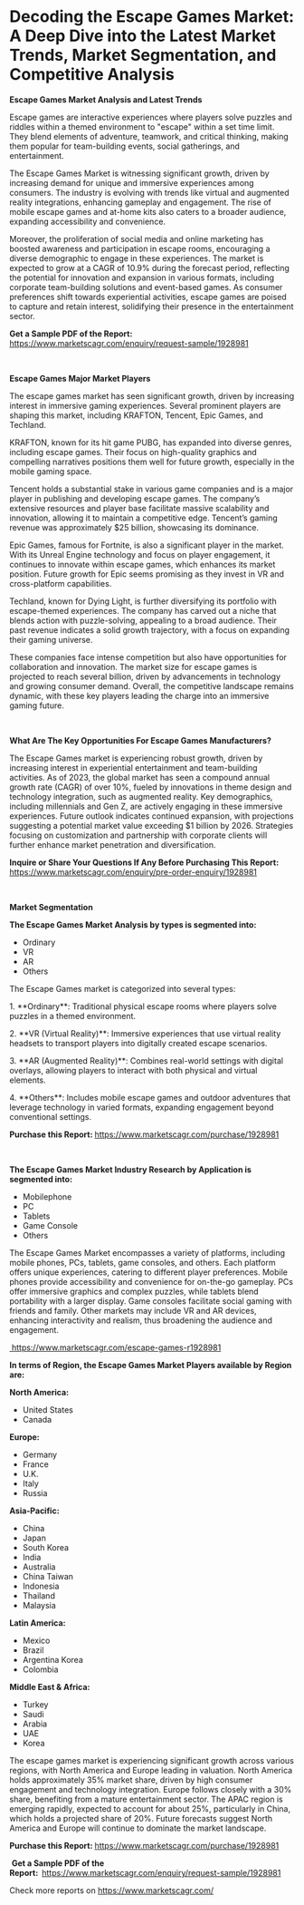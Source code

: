 <p><h1>Decoding the Escape Games Market: A Deep Dive into the Latest Market Trends, Market Segmentation, and Competitive Analysis</h1></p><p><strong>Escape Games Market Analysis and Latest Trends</strong></p>
<p><p>Escape games are interactive experiences where players solve puzzles and riddles within a themed environment to "escape" within a set time limit. They blend elements of adventure, teamwork, and critical thinking, making them popular for team-building events, social gatherings, and entertainment. </p><p>The Escape Games Market is witnessing significant growth, driven by increasing demand for unique and immersive experiences among consumers. The industry is evolving with trends like virtual and augmented reality integrations, enhancing gameplay and engagement. The rise of mobile escape games and at-home kits also caters to a broader audience, expanding accessibility and convenience.</p><p>Moreover, the proliferation of social media and online marketing has boosted awareness and participation in escape rooms, encouraging a diverse demographic to engage in these experiences. The market is expected to grow at a CAGR of 10.9% during the forecast period, reflecting the potential for innovation and expansion in various formats, including corporate team-building solutions and event-based games. As consumer preferences shift towards experiential activities, escape games are poised to capture and retain interest, solidifying their presence in the entertainment sector.</p></p>
<p><strong>Get a Sample PDF of the Report:&nbsp;</strong> <a href="https://www.marketscagr.com/enquiry/request-sample/1928981?utm_campaign=2003&utm_medium=2&utm_source=Github&utm_content=ia&utm_term=16012025&utm_id=escape-games">https://www.marketscagr.com/enquiry/request-sample/1928981</a></p>
<p>&nbsp;</p>
<p><strong>Escape Games Major Market Players</strong></p>
<p><p>The escape games market has seen significant growth, driven by increasing interest in immersive gaming experiences. Several prominent players are shaping this market, including KRAFTON, Tencent, Epic Games, and Techland.</p><p>KRAFTON, known for its hit game PUBG, has expanded into diverse genres, including escape games. Their focus on high-quality graphics and compelling narratives positions them well for future growth, especially in the mobile gaming space. </p><p>Tencent holds a substantial stake in various game companies and is a major player in publishing and developing escape games. The company’s extensive resources and player base facilitate massive scalability and innovation, allowing it to maintain a competitive edge. Tencent’s gaming revenue was approximately $25 billion, showcasing its dominance.</p><p>Epic Games, famous for Fortnite, is also a significant player in the market. With its Unreal Engine technology and focus on player engagement, it continues to innovate within escape games, which enhances its market position. Future growth for Epic seems promising as they invest in VR and cross-platform capabilities.</p><p>Techland, known for Dying Light, is further diversifying its portfolio with escape-themed experiences. The company has carved out a niche that blends action with puzzle-solving, appealing to a broad audience. Their past revenue indicates a solid growth trajectory, with a focus on expanding their gaming universe.</p><p>These companies face intense competition but also have opportunities for collaboration and innovation. The market size for escape games is projected to reach several billion, driven by advancements in technology and growing consumer demand. Overall, the competitive landscape remains dynamic, with these key players leading the charge into an immersive gaming future.</p></p>
<p>&nbsp;</p>
<p><strong>What Are The Key Opportunities For Escape Games Manufacturers?</strong></p>
<p><p>The Escape Games market is experiencing robust growth, driven by increasing interest in experiential entertainment and team-building activities. As of 2023, the global market has seen a compound annual growth rate (CAGR) of over 10%, fueled by innovations in theme design and technology integration, such as augmented reality. Key demographics, including millennials and Gen Z, are actively engaging in these immersive experiences. Future outlook indicates continued expansion, with projections suggesting a potential market value exceeding $1 billion by 2026. Strategies focusing on customization and partnership with corporate clients will further enhance market penetration and diversification.</p></p>
<p><strong>Inquire or Share Your Questions If Any Before Purchasing This Report:</strong> <a href="https://www.marketscagr.com/enquiry/pre-order-enquiry/1928981?utm_campaign=2003&utm_medium=2&utm_source=Github&utm_content=ia&utm_term=16012025&utm_id=escape-games">https://www.marketscagr.com/enquiry/pre-order-enquiry/1928981</a></p>
<p>&nbsp;</p>
<p><strong>Market Segmentation</strong></p>
<p><strong>The Escape Games Market Analysis by types is segmented into:</strong></p>
<p><ul><li>Ordinary</li><li>VR</li><li>AR</li><li>Others</li></ul></p>
<p><p>The Escape Games market is categorized into several types: </p><p>1. **Ordinary**: Traditional physical escape rooms where players solve puzzles in a themed environment.</p><p>2. **VR (Virtual Reality)**: Immersive experiences that use virtual reality headsets to transport players into digitally created escape scenarios.</p><p>3. **AR (Augmented Reality)**: Combines real-world settings with digital overlays, allowing players to interact with both physical and virtual elements.</p><p>4. **Others**: Includes mobile escape games and outdoor adventures that leverage technology in varied formats, expanding engagement beyond conventional settings.</p></p>
<p><strong>Purchase this Report:&nbsp;</strong><a href="https://www.marketscagr.com/purchase/1928981?utm_campaign=2003&utm_medium=2&utm_source=Github&utm_content=ia&utm_term=16012025&utm_id=escape-games">https://www.marketscagr.com/purchase/1928981</a></p>
<p>&nbsp;</p>
<p><strong>The Escape Games Market Industry Research by Application is segmented into:</strong></p>
<p><ul><li>Mobilephone</li><li>PC</li><li>Tablets</li><li>Game Console</li><li>Others</li></ul></p>
<p><p>The Escape Games Market encompasses a variety of platforms, including mobile phones, PCs, tablets, game consoles, and others. Each platform offers unique experiences, catering to different player preferences. Mobile phones provide accessibility and convenience for on-the-go gameplay. PCs offer immersive graphics and complex puzzles, while tablets blend portability with a larger display. Game consoles facilitate social gaming with friends and family. Other markets may include VR and AR devices, enhancing interactivity and realism, thus broadening the audience and engagement.</p></p>
<p><a href="https://www.marketscagr.com/escape-games-r1928981?utm_campaign=2003&utm_medium=2&utm_source=Github&utm_content=ia&utm_term=16012025&utm_id=escape-games">&nbsp;https://www.marketscagr.com/escape-games-r1928981</a></p>
<p><strong>In terms of Region, the Escape Games Market Players available by Region are:</strong></p>
<p>
    <p> <strong> North America: </strong>
        <ul>
            <li>United States</li>
            <li>Canada</li>
        </ul>
        </p> 
    <p> <strong> Europe: </strong>
        <ul>
            <li>Germany</li>
            <li>France</li>
            <li>U.K.</li>
            <li>Italy</li>
            <li>Russia</li>
        </ul>
        </p> 
    <p> <strong> Asia-Pacific: </strong>
        <ul>
            <li>China</li>
            <li>Japan</li>
            <li>South Korea</li>
            <li>India</li>
            <li>Australia</li>
            <li>China Taiwan</li>
            <li>Indonesia</li>
            <li>Thailand</li>
            <li>Malaysia</li>
        </ul>
        </p> 
    <p> <strong> Latin America: </strong>
        <ul>
            <li>Mexico</li>
            <li>Brazil</li>
            <li>Argentina Korea</li>
            <li>Colombia</li>
        </ul>
        </p> 
    <p> <strong> Middle East & Africa: </strong>
        <ul>
            <li>Turkey</li>
            <li>Saudi</li>
            <li>Arabia</li>
            <li>UAE</li>
            <li>Korea</li>
        </ul>
    </p>
    </p>
<p><p>The escape games market is experiencing significant growth across various regions, with North America and Europe leading in valuation. North America holds approximately 35% market share, driven by high consumer engagement and technology integration. Europe follows closely with a 30% share, benefiting from a mature entertainment sector. The APAC region is emerging rapidly, expected to account for about 25%, particularly in China, which holds a projected share of 20%. Future forecasts suggest North America and Europe will continue to dominate the market landscape.</p></p>
<p><strong>Purchase this Report: </strong><a href="https://www.marketscagr.com/purchase/1928981?utm_campaign=2003&utm_medium=2&utm_source=Github&utm_content=ia&utm_term=16012025&utm_id=escape-games">https://www.marketscagr.com/purchase/1928981</a></p>
<p>&nbsp;<strong>Get a Sample PDF of the Report:&nbsp;&nbsp;</strong><a href="https://www.marketscagr.com/enquiry/request-sample/1928981?utm_campaign=2003&utm_medium=2&utm_source=Github&utm_content=ia&utm_term=16012025&utm_id=escape-games">https://www.marketscagr.com/enquiry/request-sample/1928981</a></p>
<p><strong></strong></p>
<p>Check more reports on <a href="https://www.marketscagr.com/?utm_campaign=2003&utm_medium=2&utm_source=Github&utm_content=ia&utm_term=16012025&utm_id=escape-games">https://www.marketscagr.com/</a></p>